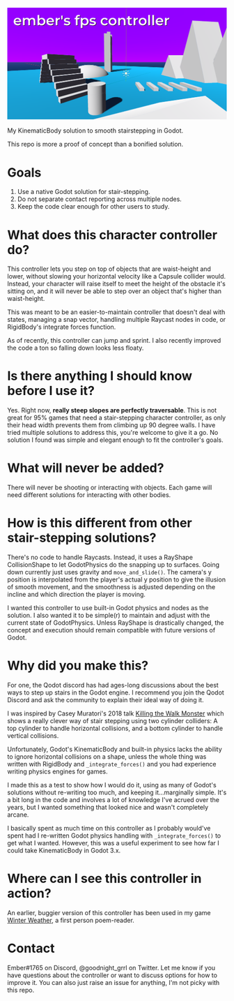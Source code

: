 ![ember's fps controller titlecard](titlecard.png)

My KinematicBody solution to smooth stairstepping in Godot.

This repo is more a proof of concept than a bonified solution.

# Goals

1. Use a native Godot solution for stair-stepping.
2. Do not separate contact reporting across multiple nodes.
3. Keep the code clear enough for other users to study.

# What does this character controller do?

This controller lets you step on top of objects that are waist-height and lower, without slowing your horizontal velocity like a Capsule collider would. Instead, your character will raise itself to meet the height of the obstacle it's sitting on, and it will never be able to step over an object that's higher than waist-height.

This was meant to be an easier-to-maintain controller that doesn't deal with states, managing a snap vector, handling multiple Raycast nodes in code, or RigidBody's integrate forces function.

As of recently, this controller can jump and sprint. I also recently improved the code a ton so falling down looks less floaty.

# Is there anything I should know before I use it?

Yes. Right now, **really steep slopes are perfectly traversable**. This is not great for 95% games that need a stair-stepping character controller, as only their head width prevents them from climbing up 90 degree walls. I have tried multiple solutions to address this, you're welcome to give it a go. No solution I found was simple and elegant enough to fit the controller's goals.

# What will never be added?

There will never be shooting or interacting with objects. Each game will need different solutions for interacting with other bodies.

# How is this different from other stair-stepping solutions?

There's no code to handle Raycasts. Instead, it uses a RayShape CollisionShape to let GodotPhysics do the snapping up to surfaces. Going down currently just uses gravity and `move_and_slide()`. The camera's y position is interpolated from the player's actual y position to give the illusion of smooth movement, and the smoothness is adjusted depending on the incline and which direction the player is moving.

I wanted this controller to use built-in Godot physics and nodes as the solution. I also wanted it to be simple(r) to maintain and adjust with the current state of GodotPhysics. Unless RayShape is drastically changed, the concept and execution should remain compatible with future versions of Godot.

# Why did you make this?

For one, the Qodot discord has had ages-long discussions about the best ways to step up stairs in the Godot engine. I recommend you join the Qodot Discord and ask the community to explain their ideal way of doing it.

I was inspired by Casey Muratori's 2018 talk [Killing the Walk Monster](https://www.youtube.com/watch?v=YE8MVNMzpbo) which shows a really clever way of stair stepping using two cylinder colliders: A top cylinder to handle horizontal collisions, and a bottom cylinder to handle vertical collisions.

Unfortunately, Godot's KinematicBody and built-in physics lacks the ability to ignore horizontal collisions on a shape, unless the whole thing was written with RigidBody and `_integrate_forces()` and you had experience writing physics engines for games.

I made this as a test to show how I would do it, using as many of Godot's solutions without re-writing too much, and keeping it...marginally simple. It's a bit long in the code and involves a lot of knowledge I've acrued over the years, but I wanted something that looked nice and wasn't completely arcane.

I basically spent as much time on this controller as I probably would've spent had I re-written Godot physics handling with `_integrate_forces()` to get what I wanted. However, this was a useful experiment to see how far I could take KinematicBody in Godot 3.x.

# Where can I see this controller in action?

An earlier, buggier version of this controller has been used in my game [Winter Weather](https://deertears.itch.io/winter-weather), a first person poem-reader.

# Contact

Ember#1765 on Discord, @goodnight_grrl on Twitter. Let me know if you have questions about the controller or want to discuss options for how to improve it. You can also just raise an issue for anything, I'm not picky with this repo.
